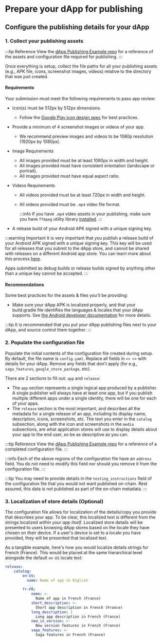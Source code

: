 # Prepare your dApp for publishing

## Configure the publishing details for your dApp

### 1. Collect your publishing assets

:::tip Reference
View the [dApp Publishing Example repo](https://github.com/solana-mobile/dapp-publishing/tree/main/example) for a reference of the assets and configuration file required for publishing.
:::

Once everything is setup, collect the file paths for all your publishing assets (e.g., APK file, icons, screenshot images, videos) relative to the directory that was just created.

#### Requirements

Your submission must meet the following requirements to pass app review:

- Icon(s) must be 512px by 512px dimensions.
  - Follow the [Google Play icon design spec](https://developer.android.com/distribute/google-play/resources/icon-design-specifications) for best practices.
- Provide a minimum of 4 screenshot images or videos of your app.
  - We recommend preview images and videos to be 1080p resolution (1920px by 1080px).
- Image Requirements
  - All images provided must be at least 1080px in width and height.
  - All images provided must have consistent orientation (landscape or portrait).
  - All images provided must have equal aspect ratio.
- Videos Requirements

  - All videos provided must be at least 720px in width and height.
  - All videos provided must be `.mp4` video file format.

    :::info
    If you have `.mp4` video assets in your publishing, make sure you have `ffmpeg` utility library [installed](/dapp-publishing/setup#ffmpeg).
    :::

- A release build of your Android APK signed with a unique signing key.

:::warning Important
It is very important that you publish a release build of your Android APK signed with a unique signing key. This key will be used for all releases that you submit to the dApp store, and cannot be shared with releases on a different Android app store. You can learn more about this process [here](https://developer.android.com/studio/publish/app-signing#opt-out).

Apps submitted as debug builds or release builds signed by anything other than a unique key cannot be accepted.
:::

#### Recommendations

Some best practices for the assets & files you'll be providing:

- Make sure your dApp APK is localized properly, and that your build.gradle file identifies the languages & locales that your dApp supports. See [the Android developer documentation](https://developer.android.com/guide/topics/resources/multilingual-support#specify-the-languages-your-app-supports) for more details.

:::tip
It is recommended that you put your dApp publishing files next to your dApp, and source control them together.
:::

### 2. Populate the configuration file

Populate the initial contents of the configuration file created during setup. By default, the file name is `config.yaml`. Replace all fields in `<< >>` with details for your dApp. Remove any fields that don't apply (for e.g., `saga_features`, `google_store_package`, etc).

There are 2 sections to fill out: `app` and `release`:

- The `app` section represents a single logical app produced by a publisher. A single publisher will always have at least one app, but if you publish multiple different apps under a single identity, there will be one for each of your apps.
- The `release` section is the most important, and describes all the metadata for a single release of an app, including its display name, description, icons, screenshots, etc. The text you enter in the `catalog` subsection, along with the icon and screenshots in the `media` subsections, are what application stores will use to display details about your app to the end user, so be as descriptive as you can.

:::tip Reference
View the [dApp Publishing Example repo](https://github.com/solana-mobile/dapp-publishing/blob/main/example/config.yaml) for a reference of a completed configuration file.
:::

:::info
Each of the above regions of the configuration file have an `address` field. You do not need to modify this field nor should you remove it from the configuration file.
:::

:::tip
You may need to provide details in the `testing_instructions` field of the configuration file that you would not want published on-chain. Rest assured, this data is not published as part of the on-chain metadata.
:::

### 3. Localization of store details (Optional)

The configuration file allows for localization of the details/copy you provide that describes your app. To be clear, this localized text is different from the strings localized _within your app itself_. Localized store details will be presented to users browsing dApp stores based on the locale they have chosen on their device. If a user's device is set to a locale you have provided, they will be presented that localized text.

As a tangible example, here's how you would localize details strings for French (France). This would be placed at the same hierarchical level alongside the default `en-US` locale text:

```yaml
release:
    catalog:
        en-US:
          name: Name of app in English
          ...
        fr-FR:
            name: >-
              Name of app in French (France)
            short_description: >-
              Short app description in French (France)
            long_description: |
              Long app description in French (France)
            new_in_version: >-
              New version features in French (France)
            saga_features: >-
              Saga features in French (France)
```
